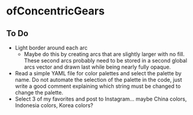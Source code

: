 # ofConcentricGears

## To Do

- Light border around each arc
  - Maybe do this by creating arcs that are slightly larger with no fill. These second arcs probably need to be stored in a second global arcs vector and drawn last while being nearly fully opaque.
- Read a simple YAML file for color palettes and select the palette by name. Do not automate the selection of the palette in the code, just write a good comment explaining which string must be changed to change the palette.
- Select 3 of my favorites and post to Instagram... maybe China colors, Indonesia colors, Korea colors?
